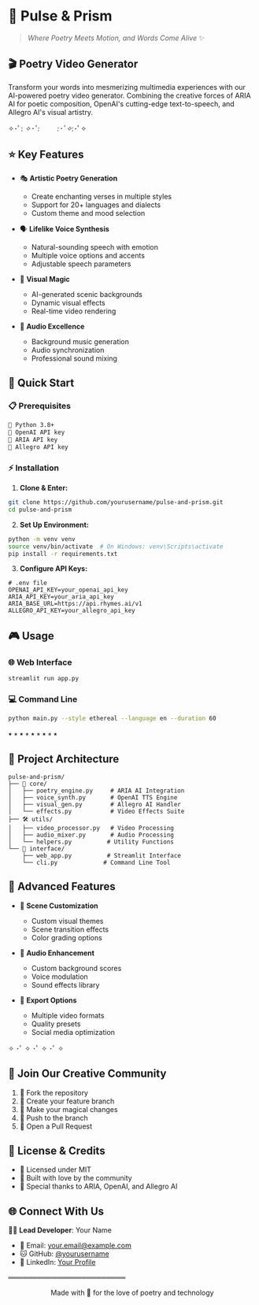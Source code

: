 # 🌈 Pulse & Prism

> *Where Poetry Meets Motion, and Words Come Alive* ✨

## 🎬 Poetry Video Generator

Transform your words into mesmerizing multimedia experiences with our AI-powered poetry video generator. Combining the creative forces of ARIA AI for poetic composition, OpenAI's cutting-edge text-to-speech, and Allegro AI's visual artistry.

✧･ﾟ: *✧･ﾟ:* 　　 *:･ﾟ✧*:･ﾟ✧

## ⭐ Key Features

- 🎭 **Artistic Poetry Generation**
  - Create enchanting verses in multiple styles
  - Support for 20+ languages and dialects
  - Custom theme and mood selection

- 🗣️ **Lifelike Voice Synthesis**
  - Natural-sounding speech with emotion
  - Multiple voice options and accents
  - Adjustable speech parameters

- 🎨 **Visual Magic**
  - AI-generated scenic backgrounds
  - Dynamic visual effects
  - Real-time video rendering

- 🎵 **Audio Excellence**
  - Background music generation
  - Audio synchronization
  - Professional sound mixing

## 💫 Quick Start

### 📋 Prerequisites

```markdown
🔹 Python 3.8+
🔹 OpenAI API key
🔹 ARIA API key
🔹 Allegro API key
```

### ⚡ Installation

1. **Clone & Enter:**
```bash
git clone https://github.com/yourusername/pulse-and-prism.git
cd pulse-and-prism
```

2. **Set Up Environment:**
```bash
python -m venv venv
source venv/bin/activate  # On Windows: venv\Scripts\activate
pip install -r requirements.txt
```

3. **Configure API Keys:**
```env
# .env file
OPENAI_API_KEY=your_openai_api_key
ARIA_API_KEY=your_aria_api_key
ARIA_BASE_URL=https://api.rhymes.ai/v1
ALLEGRO_API_KEY=your_allegro_api_key
```

## 🎮 Usage

### 🌐 Web Interface
```bash
streamlit run app.py
```

### 💻 Command Line
```bash
python main.py --style ethereal --language en --duration 60
```

⭑ ⭒ ⭑ ⭒ ⭑ ⭒ ⭑ ⭒ ⭑

## 📂 Project Architecture

```
pulse-and-prism/
├── 🎨 core/
│   ├── poetry_engine.py     # ARIA AI Integration
│   ├── voice_synth.py       # OpenAI TTS Engine
│   ├── visual_gen.py        # Allegro AI Handler
│   └── effects.py           # Video Effects Suite
├── 🛠️ utils/
│   ├── video_processor.py   # Video Processing
│   ├── audio_mixer.py       # Audio Processing
│   └── helpers.py          # Utility Functions
└── 🎯 interface/
    ├── web_app.py          # Streamlit Interface
    └── cli.py             # Command Line Tool
```

## 🚀 Advanced Features

- 🎪 **Scene Customization**
  - Custom visual themes
  - Scene transition effects
  - Color grading options

- 🎵 **Audio Enhancement**
  - Custom background scores
  - Voice modulation
  - Sound effects library

- 📱 **Export Options**
  - Multiple video formats
  - Quality presets
  - Social media optimization

✧ ･ﾟ ✧ ･ﾟ ✧ ･ﾟ ✧

## 🤝 Join Our Creative Community

1. 🍴 Fork the repository
2. 🌟 Create your feature branch
3. 💫 Make your magical changes
4. 🚀 Push to the branch
5. 🎯 Open a Pull Request

## 📜 License & Credits

- 📄 Licensed under MIT
- 🙏 Built with love by the community
- 🌟 Special thanks to ARIA, OpenAI, and Allegro AI

## 🌐 Connect With Us

👨‍💻 **Lead Developer**: Your Name
- 📧 Email: your.email@example.com
- 🐱 GitHub: [@yourusername](https://github.com/yourusername)
- 🔗 LinkedIn: [Your Profile](https://linkedin.com/in/yourprofile)

════════════════════════

<p align="center">
Made with 💖 for the love of poetry and technology
</p>
